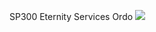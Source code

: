 SP300 Eternity Services Ordo
![](https://www.cnet.com/a/img/wr9LIsKHBBffQepa7AMHMMqMEl4=/1200x675/2019/10/09/c4f49e5f-459e-4c9f-bfc9-9e4e9d6256d5/nikon-z50-10.jpg)

